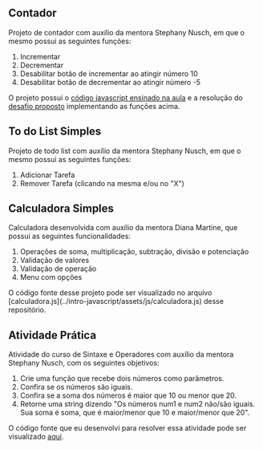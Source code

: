 ## Contador
Projeto de contador com auxílio da mentora Stephany Nusch, em que o mesmo possui as seguintes funções: </br>
<ol>
  <li>Incrementar</li>
  <li>Decrementar</li>
  <li>Desabilitar botão de incrementar ao atingir número 10</li>
  <li>Desabilitar botão de decrementar ao atingir número -5</li>
</ol>

O projeto possui o [código javascript ensinado na aula](https://github.com/nicollesenam/intro-javascript/blob/master/assets/js/script.js) e a resolução do [desafio proposto](https://github.com/nicollesenam/intro-javascript/blob/master/assets/js/script2.js) implementando as funções acima.

## To do List Simples

Projeto de todo list com auxílio da mentora Stephany Nusch, em que o mesmo possui as seguintes funções: </br>

<ol>
  <li>Adicionar Tarefa</li>
  <li>Remover Tarefa (clicando na mesma e/ou no "X")</li>
</ol>

## Calculadora Simples
Calculadora desenvolvida com auxílio da mentora Diana Martine, que possui as seguintes funcionalidades:
<ol>
  <li>Operações de soma, multiplicação, subtração, divisão e potenciação</li>
  <li>Validação de valores</li>
  <li>Validação de operação</li>
  <li>Menu com opções</li>
</ol>
O código fonte desse projeto pode ser visualizado no arquivo [calculadora.js](../intro-javascript/assets/js/calculadora.js) desse repositório.


## Atividade Prática

Atividade do curso de Sintaxe e Operadores com auxílio da mentora Stephany Nusch, com os seguintes objetivos:
<ol>
  <li>Crie uma função que recebe dois números como parâmetros.</li>
  <li>Confira se os números são iguais.</li>
  <li>Confira se a soma dos números é maior que 10 ou menor que 20.</li>
  <li>Retorne uma string dizendo "Os números num1 e num2 não/são iguais. Sua soma é soma, que é maior/menor que 10 e maior/menor que 20".</li>
</ol>

O código fonte que eu desenvolvi para resolver essa atividade pode ser visualizado [aqui](https://github.com/nicollesenam/intro-javascript/blob/master/assets/js/operadoresEatividade.js).

